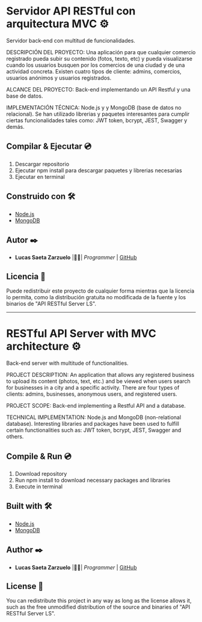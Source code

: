 # Servidor API RESTful con arquitectura MVC  ⚙️

Servidor back-end con multitud de funcionalidades. 

DESCRIPCIÓN DEL PROYECTO: Una aplicación para que cualquier comercio registrado pueda subir su contenido (fotos, texto, etc) y pueda visualizarse cuando los usuarios busquen por los comercios de una ciudad y de una actividad concreta. Existen cuatro tipos de cliente: admins, comercios, usuarios anónimos y usuarios registrados.

ALCANCE DEL PROYECTO: Back-end implementando un API Restful y una base de datos.

IMPLEMENTACIÓN TÉCNICA: Node.js y y MongoDB (base de datos no relacional). Se han utilizado librerias y paquetes interesantes para cumplir ciertas funcionalidades tales como: JWT token, bcrypt, JEST, Swagger y demás. 

## Compilar & Ejecutar 💿

1. Descargar repositorio
2. Ejecutar npm install para descargar paquetes y librerias necesarias 
3. Ejecutar en terminal

## Construido con 🛠️

* [Node.js](https://nodejs.org/es/about)
* [MongoDB](https://www.mongodb.com/)

## Autor ✒️

* **Lucas Saeta Zarzuelo** |👨‍💻| *Programmer* | [GitHub](https://github.com/lucassaeta)

## Licencia 📄

Puede redistribuir este proyecto de cualquier forma mientras que la licencia lo permita, como la distribución gratuita no modificada de la fuente y los binarios de "API RESTful Server LS".

---

# RESTful API Server with MVC architecture  ⚙️

Back-end server with multitude of functionalities.

PROJECT DESCRIPTION: An application that allows any registered business to upload its content (photos, text, etc.) and be viewed when users search for businesses in a city and a specific activity. There are four types of clients: admins, businesses, anonymous users, and registered users.

PROJECT SCOPE: Back-end implementing a Restful API and a database.

TECHNICAL IMPLEMENTATION: Node.js and MongoDB (non-relational database). Interesting libraries and packages have been used to fulfill certain functionalities such as: JWT token, bcrypt, JEST, Swagger and others.

## Compile & Run 💿

1. Download repository
2. Run npm install to download necessary packages and libraries
3. Execute in terminal

## Built with 🛠️

* [Node.js](https://nodejs.org/es/about)
* [MongoDB](https://www.mongodb.com/)

## Author ✒️

* **Lucas Saeta Zarzuelo** |👨‍💻| *Programmer* | [GitHub](https://github.com/lucassaeta)

## License 📄

You can redistribute this project in any way as long as the license allows it, such as the free unmodified distribution of the source and binaries of "API RESTful Server LS".
